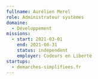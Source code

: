 ```yaml
---
fullname: Aurélien Merel
role: Administrateur systèmes
domaine:
  - Développement
missions:
  - start: 2021-03-01
    end: 2021-08-31
    status: independent
    employer: Codeurs en Liberté
startups:
  - demarches-simplifiees.fr
---
```


